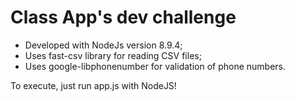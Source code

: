 # Class App's dev challenge

* Developed with NodeJs version 8.9.4;
* Uses fast-csv library for reading CSV files;
* Uses google-libphonenumber for validation of phone numbers.

To execute, just run app.js with NodeJS!
